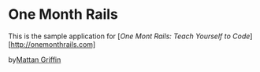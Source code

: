 # One Month Rails

This is the sample application for
[*One Mont Rails: Teach Yourself to Code*][http://onemonthrails.com]

by[Mattan Griffin](http://mattangriffel.com)
